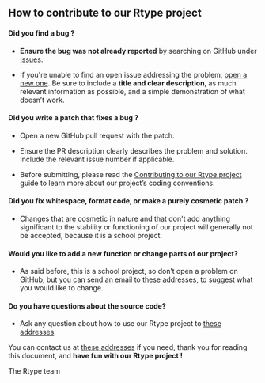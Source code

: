 ## How to contribute to our Rtype project

#### **Did you find a bug ?**

* **Ensure the bug was not already reported** by searching on GitHub under [Issues](https://github.com/EpitechPromo2025/B-CPP-500-NCY-5-1-rtype-clovis.schneider/issues).

* If you're unable to find an open issue addressing the problem, [open a new one](https://github.com/EpitechPromo2025/B-CPP-500-NCY-5-1-rtype-clovis.schneider/issues/new). Be sure to include a **title and clear description**, as much relevant information as possible, and a simple demonstration of what doesn’t work.


#### **Did you write a patch that fixes a bug ?**

* Open a new GitHub pull request with the patch.

* Ensure the PR description clearly describes the problem and solution. Include the relevant issue number if applicable.

* Before submitting, please read the [Contributing to our Rtype project](https://github.com/Mylo54/Rtype/blob/master/CONTRIBUTING.md) guide to learn more about our project’s coding conventions.

#### **Did you fix whitespace, format code, or make a purely cosmetic patch ?**

* Changes that are cosmetic in nature and that don't add anything significant to the stability or functioning of our project will generally not be accepted, because it is a school project.

#### **Would you like to add a new function or change parts of our project?**

* As said before, this is a school project, so don’t open a problem on GitHub, but you can send an email to [these addresses](https://github.com/EpitechPromo2025/B-CPP-500-NCY-5-1-rtype-clovis.schneider#team-), to suggest what you would like to change.

#### **Do you have questions about the source code?**

* Ask any question about how to use our Rtype project to [these addresses](https://github.com/EpitechPromo2025/B-CPP-500-NCY-5-1-rtype-clovis.schneider#team-).

You can contact us at [these addresses](https://github.com/EpitechPromo2025/B-CPP-500-NCY-5-1-rtype-clovis.schneider#team-) if you need, thank you for reading this document, and **have fun with our Rtype project !**


The Rtype team
